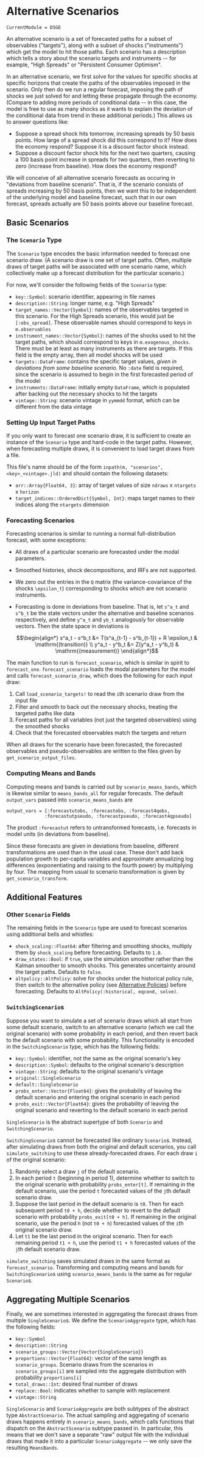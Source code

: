 # Alternative Scenarios

``` @meta
CurrentModule = DSGE
```

An alternative scenario is a set of forecasted paths for a subset of observables
("targets"), along with a subset of shocks ("instruments") which get the model
to hit those paths. Each scenario has a description which tells a story about
the scenario targets and instruments -- for example, "High Spreads" or
"Persistent Consumer Optimism".

In an alternative scenario, we first solve for the values for specific shocks at
specific horizons that create the paths of the observables imposed in the
scenario. Only then do we run a regular forecast, imposing the path of shocks we
just solved for and letting these propagate through the economy. (Compare to
adding more periods of conditional data -- in this case, the model is free to
use as many shocks as it wants to explain the deviation of the conditional data
from trend in these additional periods.) This allows us to answer questions
like:

- Suppose a spread shock hits tomorrow, increasing spreads by 50 basis
  points. How large of a spread shock did this correspond to it? How does the
  economy respond? Suppose it is a discount factor shock instead.
- Suppose a discount factor shock hits for the next two quarters, causing a 100
  basis point increase in spreads for two quarters, then reverting to zero
  (increase from baseline).  How does the economy respond?

We will conceive of all alternative scenario forecasts as occuring in
"deviations from baseline scenario". That is, if the scenario consists of
spreads increasing by 50 basis points, then we want this to be independent of
the underlying model and baseline forecast, such that in our own forecast,
spreads actually are 50 basis points above our baseline forecast.


## Basic Scenarios

### The `Scenario` Type

The `Scenario` type encodes the basic information needed to forecast one
scenario draw. (A scenario draw is one set of target paths. Often, multiple
draws of target paths will be associated with one scenario name, which
collectively make up a forecast distribution for the particular scenario.)

For now, we'll consider the following fields of the `Scenario` type:

- `key::Symbol`: scenario identifier, appearing in file names
- `description::String`: longer name, e.g. "High Spreads"
- `target_names::Vector{Symbol}`: names of the observables targeted in this
  scenario. For the High Spreads scenario, this would just be
  `[:obs_spread]`. These observable names should correspond to keys in
  `m.observables`
- `instrument_names::Vector{Symbol}`: names of the shocks used to hit the target
  paths, which should correspond to keys in `m.exogenous_shocks`. There must be
  at least as many instruments as there are targets. If this field is the empty
  array, then all model shocks will be used
- `targets::DataFrame`: contains the specific target values, *given in deviations
  from some baseline scenario*. No `:date` field is required, since the scenario
  is assumed to begin in the first forecasted period of the model
- `instruments::DataFrame`: initially empty `DataFrame`, which is populated
  after backing out the necessary shocks to hit the targets
- `vintage::String`: scenario vintage in `yymmdd` format, which can be different
  from the data vintage

### Setting Up Input Target Paths

If you only want to forecast one scenario draw, it is sufficient to create an
instance of the `Scenario` type and hard-code in the target paths. However, when
forecasting multiple draws, it is convenient to load target draws from a file.

This file's name should be of the form
`inpath(m, "scenarios", <key>_<vintage>.jld)` and should contain the following
datasets:

- `arr::Array{Float64, 3}`: array of target values of size `ndraws` x `ntargets`
  x `horizon`
- `target_indices::OrderedDict{Symbol, Int}`: maps target names to their indices
  along the `ntargets` dimension

### Forecasting Scenarios

Forecasting scenarios is similar to running a normal full-distribution forecast,
with some exceptions:

- All draws of a particular scenario are forecasted under the modal parameters.
- Smoothed histories, shock decompositions, and IRFs are not supported.
- We zero out the entries in the ``Q`` matrix (the variance-covariance of the
  shocks ``\epsilon_t``) corresponding to shocks which are not scenario
  instruments.
- Forecasting is done in deviations from baseline. That is, let ``s^a_t`` and
  ``s^b_t`` be the state vectors under the alternative and baseline scenarios
  respectively, and define ``y^a_t`` and ``yb_t`` analogously for observable
  vectors. Then the state space in deviations is

  ```math
  \begin{align*}
  s^a_t - s^b_t &= T(s^a_{t-1} - s^b_{t-1}) + R \epsilon_t & \mathrm{(transition)} \\
  y^a_t - y^b_t &= Z(y^a_t - y^b_t) & \mathrm{(measurement)}
  \end{align*}
  ```

The main function to run is `forecast_scenario`, which is similar in spirit to
`forecast_one`. `forecast_scenario` loads the modal parameters for the model and
calls `forecast_scenario_draw`, which does the following for each input draw:

1. Call `load_scenario_targets!` to read the `i`th scenario draw from the input
   file
2. Filter and smooth to back out the necessary shocks, treating the targeted
   paths like data
3. Forecast paths for all variables (not just the targeted observables) using
   the smoothed shocks
4. Check that the forecasted observables match the targets and return

When all draws for the scenario have been forecasted, the forecasted observables
and pseudo-observables are written to the files given by
`get_scenario_output_files`.

### Computing Means and Bands

Computing means and bands is carried out by `scenario_means_bands`, which is
likewise similar to `means_bands_all` for regular forecasts. The default
`output_vars` passed into `scenario_means_bands` are

```
output_vars = [:forecastutobs, :forecastobs, :forecast4qobs,
              :forecastutpseudo, :forecastpseudo, :forecast4qpseudo]
```

The product `:forecastut` refers to untransformed forecasts, i.e. forecasts in
model units (in deviations from baseline).

Since these forecasts are given in deviations from baseline, different
transformations are used than in the usual case. These don't add back population
growth to per-capita variables and approximate annualizing log differences
(exponentiating and raising to the fourth power) by multiplying by four. The
mapping from usual to scenario transformation is given by
`get_scenario_transform`.


## Additional Features

### Other `Scenario` Fields

The remaining fields in the `Scenario` type are used to forecast scenarios using
additional bells and whistles:

- `shock_scaling::Float64`: after filtering and smoothing shocks, multiply them
  by `shock_scaling` before forecasting. Defaults to `1.0`.
- `draw_states::Bool`: if `true`, use the simulation smoother rather than the
  Kalman smoother to smooth shocks. This generates uncertainty around the
  target paths. Defaults to `false`.
- `altpolicy::AltPolicy`: solve for shocks under the historical policy rule,
  then switch to the alternative policy (see [Alternative Policies](@ref))
  before forecasting. Defaults to `AltPolicy(:historical, eqcond, solve)`.

### `SwitchingScenario`s

Suppose you want to simulate a set of scenario draws which all start from some
default scenario, switch to an alternative scenario (which we call the original
scenario) with some probability in each period, and then revert back to the
default scenario with some probability. This functionality is encoded in the
`SwitchingScenario` type, which has the following fields:

- `key::Symbol`: identifier, not the same as the original scenario's key
- `description::Symbol`: defaults to the original scenario's description
- `vintage::String`: defaults to the original scenario's vintage
- `original::SingleScenario`
- `default::SingleScenario`
- `probs_enter::Vector{Float64}`: gives the probability of leaving the default
  scenario and entering the original scenario in each period
- `probs_exit::Vector{Float64}`: gives the probability of leaving the original
  scenario and reverting to the default scenario in each period

`SingleScenario` is the abstract supertype of both `Scenario` and
`SwitchingScenario`.

`SwitchingScenario`s cannot be forecasted like ordinary `Scenario`s. Instead,
after simulating draws from both the original and default scenarios, you call
`simulate_switching` to use these already-forecasted draws. For each draw `i` of
the original scenario:

1. Randomly select a draw `j` of the default scenario.
2. In each period `t` (beginning in period 1), determine whether to switch to
   the original scenario with probability `probs_enter[t]`. If remaining in the
   default scenario, use the period `t` forecasted values of the `j`th default
   scenario draw.
3. Suppose the last period in the default scenario is `t0`. Then for each
   subsequent period `t0 + h`, decide whether to revert to the default scenario
   with probability `probs_exit[t0 + h]`. If remaining in the original scenario,
   use the period `h` (not `t0 + h`) forecasted values of the `i`th original
   scenario draw.
4. Let `t1` be the last period in the original scenario. Then for each remaining
   period `t1 + h`, use the period `t1 + h` forecasted values of the `j`th
   default scenario draw.

`simulate_switching` saves simulated draws in the same format as
`forecast_scenario`. Transforming and computing means and bands for
`SwitchingScenario`s using `scenario_means_bands` is the same as for regular
`Scenario`s.


## Aggregating Multiple Scenarios

Finally, we are sometimes interested in aggregating the forecast draws from
multiple `SingleScenario`s. We define the `ScenarioAggregate` type, which has
the following fields:

- `key::Symbol`
- `description::String`
- `scenario_groups::Vector{Vector{SingleScenario}}`
- `proportions::Vector{Float64}`: vector of the same length as
  `scenario_groups`. Scenario draws from the scenarios in `scenario_groups[i]`
  are sampled into the aggregate distribution with probability `proportions[i]`
- `total_draws::Int`: desired final number of draws
- `replace::Bool`: indicates whether to sample with replacement
- `vintage::String`

`SingleScenario` and `ScenarioAggregate` are both subtypes of the abstract type
`AbstractScenario`. The actual sampling and aggregating of scenario draws
happens entirely in `scenario_means_bands`, which calls functions that dispatch
on the `AbstractScenario` subtype passed in. In particular, this means that we
don't save a separate "raw" output file with the individual draws that made it
into a particular `ScenarioAggregate` -- we only save the resulting
`MeansBands`.

